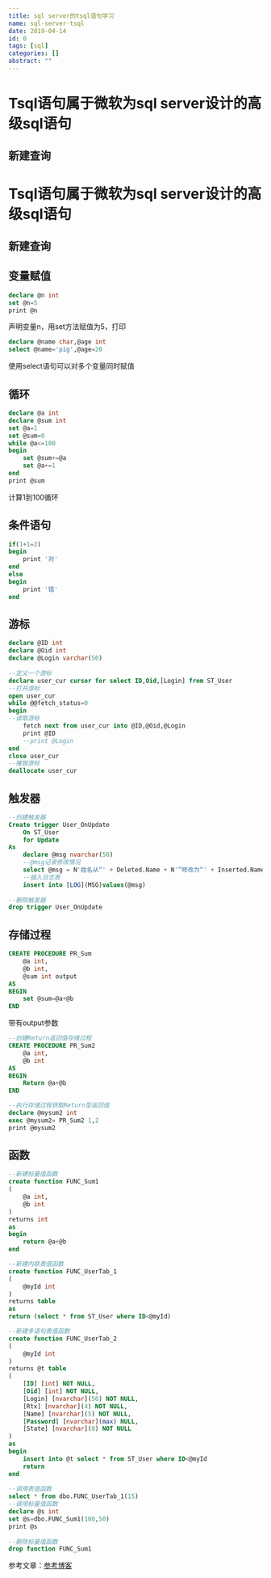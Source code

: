 ```yaml
---
title: sql server的tsql语句学习
name: sql-server-tsql
date: 2019-04-14
id: 0
tags: [sql]
categories: []
abstract: ""
---
```



# Tsql语句属于微软为sql server设计的高级sql语句

## 新建查询
<!--more-->


# Tsql语句属于微软为sql server设计的高级sql语句

## 新建查询<!--more-->

## 变量赋值

```sql
declare @n int
set @n=5
print @n
```

声明变量n，用set方法赋值为5，打印

```sql
declare @name char,@age int
select @name='pig',@age=20
```

使用select语句可以对多个变量同时赋值

## 循环

```sql
declare @a int
declare @sum int
set @a=1 
set @sum=0 
while @a<=100 
begin
    set @sum+=@a 
    set @a+=1 
end
print @sum
```

计算1到100循环

## 条件语句

```sql
if(1+1=2) 
begin
    print '对'
end
else
begin
    print '错'
end
```

## 游标

```sql
declare @ID int
declare @Oid int
declare @Login varchar(50) 
  
--定义一个游标 
declare user_cur cursor for select ID,Oid,[Login] from ST_User 
--打开游标 
open user_cur 
while @@fetch_status=0 
begin
--读取游标 
    fetch next from user_cur into @ID,@Oid,@Login 
    print @ID 
    --print @Login 
end
close user_cur 
--摧毁游标 
deallocate user_cur
```

## 触发器

```sql
--创建触发器 
Create trigger User_OnUpdate  
    On ST_User  
    for Update 
As 
    declare @msg nvarchar(50) 
    --@msg记录修改情况 
    select @msg = N'姓名从“' + Deleted.Name + N'”修改为“' + Inserted.Name + '”' from Inserted,Deleted 
    --插入日志表 
    insert into [LOG](MSG)values(@msg) 
      
--删除触发器 
drop trigger User_OnUpdate
```

## 存储过程

```sql
CREATE PROCEDURE PR_Sum 
    @a int, 
    @b int, 
    @sum int output
AS
BEGIN
    set @sum=@a+@b 
END  
```

带有output参数

```sql
--创建Return返回值存储过程 
CREATE PROCEDURE PR_Sum2 
    @a int, 
    @b int
AS
BEGIN
    Return @a+@b 
END
```

```sql
--执行存储过程获取Return型返回值 
declare @mysum2 int
exec @mysum2= PR_Sum2 1,2 
print @mysum2
```

## 函数

```sql
--新建标量值函数 
create function FUNC_Sum1 
( 
    @a int, 
    @b int
) 
returns int
as
begin
    return @a+@b 
end
```

```sql
--新建内联表值函数 
create function FUNC_UserTab_1 
( 
    @myId int
) 
returns table
as
return (select * from ST_User where ID<@myId) 
```

```sql
--新建多语句表值函数 
create function FUNC_UserTab_2 
( 
    @myId int
) 
returns @t table
( 
    [ID] [int] NOT NULL, 
    [Oid] [int] NOT NULL, 
    [Login] [nvarchar](50) NOT NULL, 
    [Rtx] [nvarchar](4) NOT NULL, 
    [Name] [nvarchar](5) NOT NULL, 
    [Password] [nvarchar](max) NULL, 
    [State] [nvarchar](8) NOT NULL
) 
as
begin
    insert into @t select * from ST_User where ID<@myId 
    return
end
  
--调用表值函数 
select * from dbo.FUNC_UserTab_1(15) 
--调用标量值函数 
declare @s int
set @s=dbo.FUNC_Sum1(100,50) 
print @s 
  
--删除标量值函数 
drop function FUNC_Sum1
```

参考文章：[参考博客](https://www.cnblogs.com/chaoa/articles/3894311.html)

